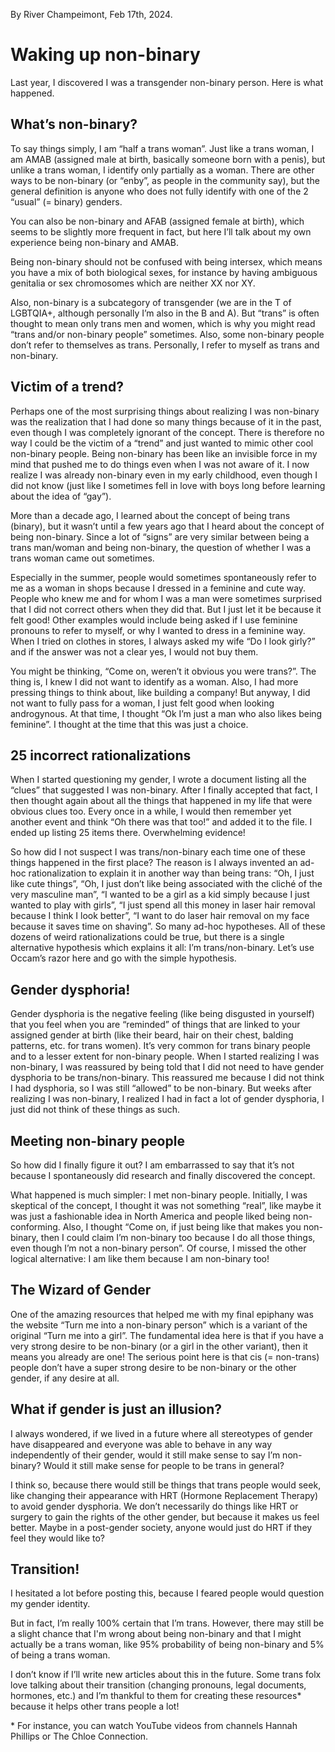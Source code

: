 By River Champeimont, Feb 17th, 2024.

# Waking up non-binary
Last year, I discovered I was a transgender non-binary person. Here is what happened.

## What’s non-binary?
To say things simply, I am “half a trans woman”. Just like a trans woman, I am AMAB (assigned male at birth, basically someone born with a penis), but unlike a trans woman, I identify only partially as a woman. There are other ways to be non-binary (or “enby”, as people in the community say), but the general definition is anyone who does not fully identify with one of the 2 “usual” (= binary) genders.

You can also be non-binary and AFAB (assigned female at birth), which seems to be slightly more frequent in fact, but here I’ll talk about my own experience being non-binary and AMAB.

Being non-binary should not be confused with being intersex, which means you have a mix of both biological sexes, for instance by having ambiguous genitalia or sex chromosomes which are neither XX nor XY.

Also, non-binary is a subcategory of transgender (we are in the T of LGBTQIA+, although personally I’m also in the B and A). But “trans” is often thought to mean only trans men and women, which is why you might read “trans and/or non-binary people” sometimes. Also, some non-binary people don’t refer to themselves as trans. Personally, I refer to myself as trans and non-binary.

## Victim of a trend?
Perhaps one of the most surprising things about realizing I was non-binary was the realization that I had done so many things because of it in the past, even though I was completely ignorant of the concept. There is therefore no way I could be the victim of a “trend” and just wanted to mimic other cool non-binary people. Being non-binary has been like an invisible force in my mind that pushed me to do things even when I was not aware of it. I now realize I was already non-binary even in my early childhood, even though I did not know (just like I sometimes fell in love with boys long before learning about the idea of “gay”).

More than a decade ago, I learned about the concept of being trans (binary), but it wasn’t until a few years ago that I heard about the concept of being non-binary. Since a lot of “signs” are very similar between being a trans man/woman and being non-binary, the question of whether I was a trans woman came out sometimes.

Especially in the summer, people would sometimes spontaneously refer to me as a woman in shops because I dressed in a feminine and cute way. People who knew me and for whom I was a man were sometimes surprised that I did not correct others when they did that. But I just let it be because it felt good! Other examples would include being asked if I use feminine pronouns to refer to myself, or why I wanted to dress in a feminine way. When I tried on clothes in stores, I always asked my wife “Do I look girly?” and if the answer was not a clear yes, I would not buy them.

You might be thinking, “Come on, weren’t it obvious you were trans?”. The thing is, I knew I did not want to identify as a woman. Also, I had more pressing things to think about, like building a company! But anyway, I did not want to fully pass for a woman, I just felt good when looking androgynous. At that time, I thought “Ok I’m just a man who also likes being feminine”. I thought at the time that this was just a choice.

## 25 incorrect rationalizations
When I started questioning my gender, I wrote a document listing all the “clues” that suggested I was non-binary. After I finally accepted that fact, I then thought again about all the things that happened in my life that were obvious clues too. Every once in a while, I would then remember yet another event and think “Oh there was that too!” and added it to the file. I ended up listing 25 items there. Overwhelming evidence!

So how did I not suspect I was trans/non-binary each time one of these things happened in the first place? The reason is I always invented an ad-hoc rationalization to explain it in another way than being trans: “Oh, I just like cute things”, “Oh, I just don’t like being associated with the cliché of the very masculine man”, “I wanted to be a girl as a kid simply because I just wanted to play with girls”, “I just spend all this money in laser hair removal because I think I look better”, “I want to do laser hair removal on my face because it saves time on shaving”. So many ad-hoc hypotheses. All of these dozens of weird rationalizations could be true, but there is a single alternative hypothesis which explains it all: I’m trans/non-binary. Let’s use Occam’s razor here and go with the simple hypothesis.

## Gender dysphoria!
Gender dysphoria is the negative feeling (like being disgusted in yourself) that you feel when you are “reminded” of things that are linked to your assigned gender at birth (like their beard, hair on their chest, balding patterns, etc. for trans women). It’s very common for trans binary people and to a lesser extent for non-binary people.
When I started realizing I was non-binary, I was reassured by being told that I did not need to have gender dysphoria to be trans/non-binary. This reassured me because I did not think I had dysphoria, so I was still “allowed” to be non-binary. But weeks after realizing I was non-binary, I realized I had in fact a lot of gender dysphoria, I just did not think of these things as such.

## Meeting non-binary people
So how did I finally figure it out? I am embarrassed to say that it’s not because I spontaneously did research and finally discovered the concept.

What happened is much simpler: I met non-binary people. Initially, I was skeptical of the concept, I thought it was not something “real”, like maybe it was just a fashionable idea in North America and people liked being non-conforming. Also, I thought “Come on, if just being like that makes you non-binary, then I could claim I’m non-binary too because I do all those things, even though I’m not a non-binary person”. Of course, I missed the other logical alternative: I am like them because I am non-binary too!

## The Wizard of Gender
One of the amazing resources that helped me with my final epiphany was the website “Turn me into a non-binary person” which is a variant of the original “Turn me into a girl”. The fundamental idea here is that if you have a very strong desire to be non-binary (or a girl in the other variant), then it means you already are one!
The serious point here is that cis (= non-trans) people don’t have a super strong desire to be non-binary or the other gender, if any desire at all.

## What if gender is just an illusion?
I always wondered, if we lived in a future where all stereotypes of gender have disappeared and everyone was able to behave in any way independently of their gender, would it still make sense to say I’m non-binary? Would it still make sense for people to be trans in general?

I think so, because there would still be things that trans people would seek, like changing their appearance with HRT (Hormone Replacement Therapy) to avoid gender dysphoria. We don’t necessarily do things like HRT or surgery to gain the rights of the other gender, but because it makes us feel better. Maybe in a post-gender society, anyone would just do HRT if they feel they would like to?

## Transition!
I hesitated a lot before posting this, because I feared people would question my gender identity.

But in fact, I’m really 100% certain that I’m trans. However, there may still be a slight chance that I'm wrong about being non-binary and that I might actually be a trans woman, like 95% probability of being non-binary and 5% of being a trans woman.

I don’t know if I’ll write new articles about this in the future. Some trans folx love talking about their transition (changing pronouns, legal documents, hormones, etc.) and I’m thankful to them for creating these resources* because it helps other trans people a lot!

\* For instance, you can watch YouTube videos from channels Hannah Phillips or The Chloe Connection.
